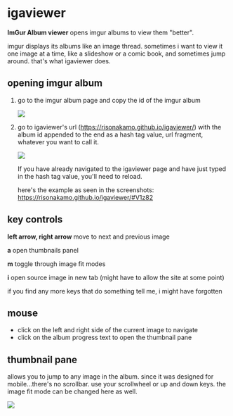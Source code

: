 # igaviewer
**ImGur Album viewer** opens imgur albums to view them "better".

imgur displays its albums like an image thread.  sometimes i want to view it one image at a time, like a slideshow or a comic book, and sometimes jump around. that's what igaviewer does.

## opening imgur album
1. go to the imgur album page and copy the id of the imgur album

    ![](https://i.imgur.com/dgtNdfG.png)

2. go to igaviewer's url (https://risonakamo.github.io/igaviewer/) with the album id appended to the end as a hash tag value, url fragment, whatever you want to call it.

    ![](https://i.imgur.com/kSUPaHs.png)

    If you have already navigated to the igaviewer page and have just typed in the hash tag value, you'll need to reload.

    here's the example as seen in the screenshots: https://risonakamo.github.io/igaviewer/#V1z82

## key controls
**left arrow, right arrow** move to next and previous image

**a** open thumbnails panel

**m** toggle through image fit modes

**i** open source image in new tab (might have to allow the site at some point)

if you find any more keys that do something tell me, i might have forgotten

## mouse
- click on the left and right side of the current image to navigate
- click on the album progress text to open the thumbnail pane

## thumbnail pane
allows you to jump to any image in the album. since it was designed for mobile...there's no scrollbar. use your scrollwheel or up and down keys. the image fit mode can be changed here as well.

![](https://i.imgur.com/A4l8lj7.png)